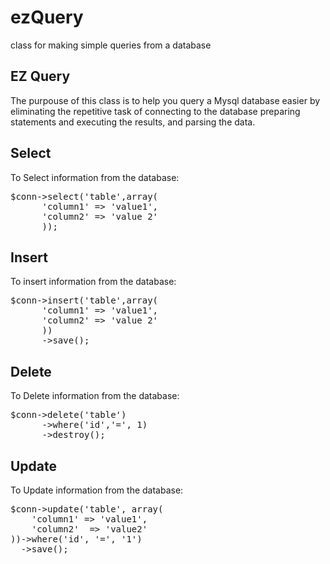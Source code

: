# ezQuery
class for making simple queries from a database

<h2>EZ Query</h2>

The purpouse of this class is to help you query a Mysql database easier by eliminating the repetitive task of connecting to the database preparing statements and executing the results, and parsing the data.

<h2>Select</h2>

To Select information from the database:

<pre>
$conn->select('table',array(
      'column1' => 'value1',
      'column2' => 'value 2'
      ));
</pre>

<h2>Insert</h2>

To insert information from the database:

<pre>
$conn->insert('table',array(
      'column1' => 'value1',
      'column2' => 'value 2'
      ))
      ->save();
</pre>


<h2>Delete</h2>

To Delete information from the database:

<pre>
$conn->delete('table')
      ->where('id','=', 1)
      ->destroy();
</pre>

<h2>Update</h2>

To Update information from the database:

<pre>
$conn->update('table', array(
    'column1' => 'value1',
    'column2'  => 'value2'
))->where('id', '=', '1')
  ->save();
</pre>

